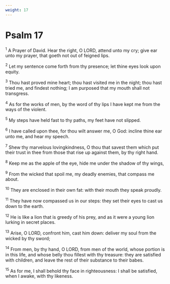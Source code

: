 ```yaml
---
weight: 17
---
```


# Psalm 17

<sup>1</sup> A Prayer of David. Hear the right, O LORD, attend unto my cry; give ear unto my prayer, that goeth not out of feigned lips. 

<sup>2</sup> Let my sentence come forth from thy presence; let thine eyes look upon equity. 

<sup>3</sup> Thou hast proved mine heart; thou hast visited me in the night; thou hast tried me, and findest nothing; I am purposed that my mouth shall not transgress. 

<sup>4</sup> As for the works of men, by the word of thy lips I have kept me from the ways of the violent. 

<sup>5</sup> My steps have held fast to thy paths, my feet have not slipped. 

<sup>6</sup> I have called upon thee, for thou wilt answer me, O God: incline thine ear unto me, and hear my speech. 

<sup>7</sup> Shew thy marvelous lovingkindness, O thou that savest them which put their trust in thee from those that rise up against them, by thy right hand. 

<sup>8</sup> Keep me as the apple of the eye, hide me under the shadow of thy wings, 

<sup>9</sup> From the wicked that spoil me, my deadly enemies, that compass me about. 

<sup>10</sup> They are enclosed in their own fat: with their mouth they speak proudly. 

<sup>11</sup> They have now compassed us in our steps: they set their eyes to cast us down to the earth. 

<sup>12</sup> He is like a lion that is greedy of his prey, and as it were a young lion lurking in secret places. 

<sup>13</sup> Arise, O LORD, confront him, cast him down: deliver my soul from the wicked by thy sword; 

<sup>14</sup> From men, by thy hand, O LORD, from men of the world, whose portion is in this life, and whose belly thou fillest with thy treasure: they are satisfied with children, and leave the rest of their substance to their babes. 

<sup>15</sup> As for me, I shall behold thy face in righteousness: I shall be satisfied, when I awake, with thy likeness. 


